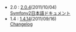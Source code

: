 - 2.0 : [2.0.4](http://symfony.com/download)(2011/10/04)<br />
  [Symfony2日本語ドキュメント](http://docs.symfony.gr.jp/)
- 1.4 : [1.4.14](http://www.symfony-project.org/installation)(2011/09/16)<br />
  [Changelog](/changelog/1_4)
